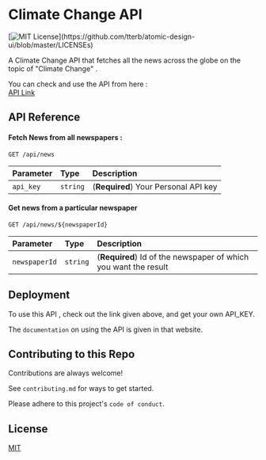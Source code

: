 
# Climate Change API
[![MIT License](https://img.shields.io/apm/l/atomic-design-ui.svg?)](https://github.com/tterb/atomic-design-ui/blob/master/LICENSEs)


A Climate Change API that fetches all the news across the globe on the topic of "Climate Change" .


You can check and use the API from here :  
[API Link](https://rapidapi.com/pinakdatta2002/api/live-climate-change12)

## API Reference

#### Fetch News from all newspapers : 


  `GET /api/news`


| Parameter | Type     | Description                |
| :-------- | :------- | :------------------------- |
| `api_key` | `string` | (**Required**) Your Personal API key |

#### Get news from a particular newspaper


  `GET /api/news/${newspaperId}`


| Parameter | Type     | Description                       |
| :-------- | :------- | :-------------------------------- |
| `newspaperId`      | `string` | (**Required**) Id of the newspaper of which you want the result |






## Deployment

To use  this API , check out the link given above, and get your own API_KEY.

The `documentation` on using the API is given in that website.


## Contributing to this Repo

Contributions are always welcome!

See `contributing.md` for ways to get started.

Please adhere to this project's `code of conduct`.


## License

[MIT](https://choosealicense.com/licenses/mit/)


